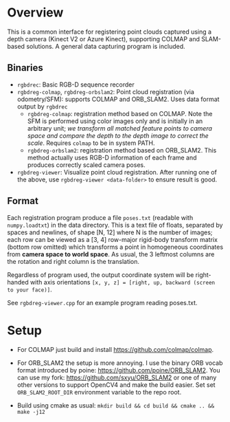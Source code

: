 # Overview
This is a common interface for registering point clouds captured using a depth camera (Kinect V2 or Azure Kinect), supporting COLMAP and SLAM-based solutions.
A general data capturing program is included.

## Binaries
- `rgbdrec`: Basic RGB-D sequence recorder 
- `rgbdreg-colmap`, `rgbdreg-orbslam2`: Point cloud registration (via odometry/SFM): supports COLMAP and ORB_SLAM2. Uses data format output by `rgbdrec`
    - `rgbdreg-colmap`: registration method based on COLMAP.
            Note the SFM is performed using color images only and is initially in an arbitrary unit;
            *we transform all matched feature points to camera space and compare the depth to
            the depth image to correct the scale*.
             Requires `colmap` to be in system PATH.
    - `rgbdreg-orbslam2`: registration method based on ORB_SLAM2. This method actually uses
        RGB-D information of each frame and produces correctly scaled camera poses.
- `rgbdreg-viewer`: Visualize point cloud registration. After running one of the above, use `rgbdreg-viewer <data-folder>` to ensure result is good.

## Format
Each registration program produce a file `poses.txt` (readable with `numpy.loadtxt`) in the data directory. This is a text file of floats, separated by spaces and newlines, of shape [N, 12] where N is the number of images; each row can be viewed as a [3, 4] row-major rigid-body transform matrix (bottom row omitted) which transforms a point in homogeneous coordinates from **camera space to world space**. As usual, the 3 leftmost columns are the rotation and right column is the translation.

Regardless of program used, the output coordinate system will be right-handed 
with axis orientations `[x, y, z] = [right, up, backward (screen to your face)]`.

See `rgbdreg-viewer.cpp` for an example program reading poses.txt.

# Setup
- For COLMAP just build and install https://github.com/colmap/colmap.
- For ORB_SLAM2 the setup is more annoying. I use the binary ORB vocab format introduced by poine: https://github.com/poine/ORB_SLAM2. You can use my fork: https://github.com/sxyu/ORB_SLAM2 or one of many other versions to support OpenCV4 and make the build easier. Set 
set `ORB_SLAM2_ROOT_DIR` environment variable to the repo root.

- Build using cmake as usual: `mkdir build && cd build && cmake .. && make -j12`

